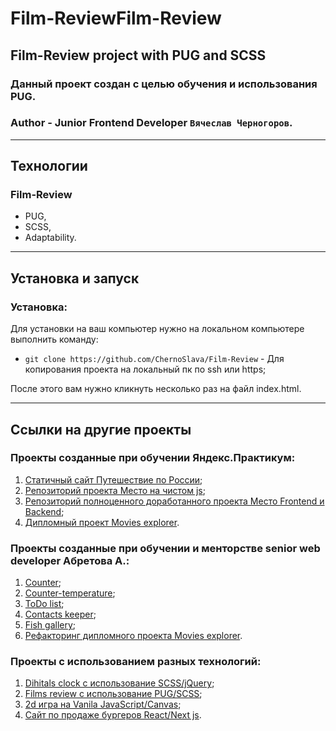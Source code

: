 # Film-ReviewFilm-Review
## Film-Review project with PUG and SCSS
### Данный проект создан с целью обучения и использования PUG. 


### **Author** - Junior Frontend Developer `Вячеслав Черногоров`.

---

## Технологии 

### Film-Review

- PUG,
- SCSS,
- Adaptability.

---

## Установка и запуск


### Установка:

Для установки на ваш компьютер нужно на локальном компьютере выполнить команду: 

- `git clone https://github.com/ChernoSlava/Film-Review` - Для копирования проекта на локальный пк по ssh или https;

После этого вам нужно кликнуть несколько раз на файл index.html.

---

## Ссылки на другие проекты
### Проекты созданные при обучении Яндекс.Практикум:

1) [Статичный сайт Путешествие по России](https://github.com/ChernoSlava/Russian-travel);
2) [Репозиторий проекта Место на чистом js](https://github.com/ChernoSlava/Mesto);
3) [Репозиторий полноценного доработанного проекта Место Frontend и Backend](https://github.com/ChernoSlava/react-mesto-api-full);
4) [Дипломный проект Movies explorer](https://github.com/ChernoSlava/movies-explorer-frontend).


### Проекты созданные при обучении и менторстве senior web developer Абретова А.:

1) [Counter](https://github.com/ChernoSlava/counter);
2) [Counter-temperature](https://github.com/ChernoSlava/counter-temperature);
3) [ToDo list](https://github.com/ChernoSlava/ToDo);
4) [Contacts keeper](https://github.com/ChernoSlava/contacts-keeper);
4) [Fish gallery](https://github.com/ChernoSlava/fish-gallery);
5) [Рефакторинг дипломного проекта Movies explorer](https://github.com/ChernoSlava/Movies-exlorer-refactor).

### Проекты с использованием разных технологий:

1) [Dihitals clock с использование SCSS/jQuery](https://github.com/ChernoSlava/Digital-Clock.git);
2) [Films review с использование PUG/SCSS](https://github.com/ChernoSlava/Film-Review);
3) [2d игра на Vanila JavaScript/Canvas](https://github.com/ChernoSlava/Fluppy);
4) [Сайт по продаже бургеров React/Next js](https://github.com/ChernoSlava/Burgers-Next-JS).